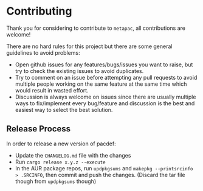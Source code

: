 # Contributing

Thank you for considering to contribute to `metapac`, all contributions are
welcome!

There are no hard rules for this project but there are some general
guidelines to avoid problems:

- Open github issues for any features/bugs/issues you want to raise, but
  try to check the existing issues to avoid duplicates.
- Try to comment on an issue before attempting any pull requests to avoid
  multiple people working on the same feature at the same time which would
  result in wasted effort.
- Discussion is always welcome on issues since there are usually multiple
  ways to fix/implement every bug/feature and discussion is the best and
  easiest way to select the best solution.

## Release Process

In order to release a new version of pacdef:

- Update the `CHANGELOG.md` file with the changes
- Run `cargo release x.y.z --execute`
- In the AUR package repos, run `updpkgsums` and `makepkg
  --printsrcinfo > .SRCINFO`, then commit and push the changes.
  (Discard the tar file though from `updpkgsums` though)
